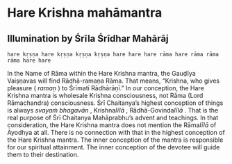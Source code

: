 # Hare Krishna mahāmantra

## Illumination by Śrīla Śrīdhar Mahārāj

    hare kṛṣṇa hare kṛṣṇa kṛṣṇa kṛṣṇa hare hare hare rāma hare rāma rāma rāma hare hare

In the Name of Rāma within the Hare Krishna mantra, the Gauḍīya Vaiṣṇavas will find Rādhā-ramaṇa Rāma. That means, “Krishna, who gives pleasure ( *ramaṇ* ) to Śrīmatī Rādhārāṇī.” In our conception, the Hare Krishna mantra is wholesale Krishna consciousness, not Rāma  (Lord  Rāmachandra)  consciousness.  Śrī  Chaitanya’s highest conception of things is always *svayaṁ bhagavān* , Krishna*līlā* , Rādhā-Govinda*līlā* . That is the real purpose of Śrī Chaitanya Mahāprabhu’s advent and teachings.
In that consideration, the Hare Krishna mantra does not mention the Rāma*līlā* of Āyodhya at all. There is no connection with that in the highest conception of the Hare Krishna mantra.  The inner conception of the
mantra is responsible for our spiritual attainment. The
inner conception of the devotee will guide them to their destination.

